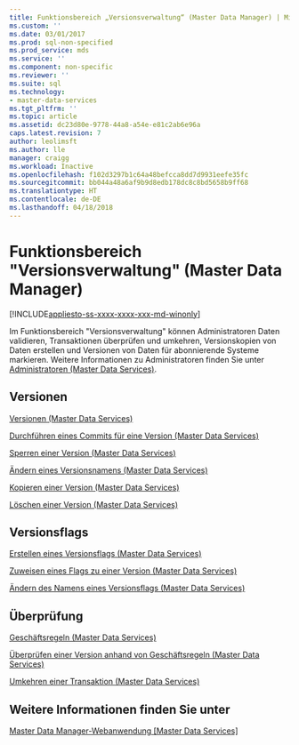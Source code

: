 ```yaml
---
title: Funktionsbereich „Versionsverwaltung“ (Master Data Manager) | Microsoft-Dokumentation
ms.custom: ''
ms.date: 03/01/2017
ms.prod: sql-non-specified
ms.prod_service: mds
ms.service: ''
ms.component: non-specific
ms.reviewer: ''
ms.suite: sql
ms.technology:
- master-data-services
ms.tgt_pltfrm: ''
ms.topic: article
ms.assetid: dc23d80e-9778-44a8-a54e-e81c2ab6e96a
caps.latest.revision: 7
author: leolimsft
ms.author: lle
manager: craigg
ms.workload: Inactive
ms.openlocfilehash: f102d3297b1c64a48befcca8dd7d9931eefe35fc
ms.sourcegitcommit: bb044a48a6af9b9d8edb178dc8c8bd5658b9ff68
ms.translationtype: HT
ms.contentlocale: de-DE
ms.lasthandoff: 04/18/2018
---
```

# <a name="version-management-functional-area-master-data-manager"></a>Funktionsbereich "Versionsverwaltung" (Master Data Manager)

[!INCLUDE[appliesto-ss-xxxx-xxxx-xxx-md-winonly](../includes/appliesto-ss-xxxx-xxxx-xxx-md-winonly.md)]

  Im Funktionsbereich "Versionsverwaltung" können Administratoren Daten validieren, Transaktionen überprüfen und umkehren, Versionskopien von Daten erstellen und Versionen von Daten für abonnierende Systeme markieren. Weitere Informationen zu Administratoren finden Sie unter [Administratoren &#40;Master Data Services&#41;](../master-data-services/administrators-master-data-services.md).  
  
## <a name="versions"></a>Versionen  
 [Versionen &#40;Master Data Services&#41;](../master-data-services/versions-master-data-services.md)  
  
 [Durchführen eines Commits für eine Version &#40;Master Data Services&#41;](../master-data-services/commit-a-version-master-data-services.md)  
  
 [Sperren einer Version &#40;Master Data Services&#41;](../master-data-services/lock-a-version-master-data-services.md)  
  
 [Ändern eines Versionsnamens &#40;Master Data Services&#41;](../master-data-services/change-a-version-name-master-data-services.md)  
  
 [Kopieren einer Version &#40;Master Data Services&#41;](../master-data-services/copy-a-version-master-data-services.md)  
  
 [Löschen einer Version &#40;Master Data Services&#41;](../master-data-services/delete-a-version-master-data-services.md)  
  
## <a name="version-flags"></a>Versionsflags  
 [Erstellen eines Versionsflags &#40;Master Data Services&#41;](../master-data-services/create-a-version-flag-master-data-services.md)  
  
 [Zuweisen eines Flags zu einer Version &#40;Master Data Services&#41;](../master-data-services/assign-a-flag-to-a-version-master-data-services.md)  
  
 [Ändern des Namens eines Versionsflags &#40;Master Data Services&#41;](../master-data-services/change-a-version-flag-name-master-data-services.md)  
  
## <a name="validation"></a>Überprüfung  
 [Geschäftsregeln &#40;Master Data Services&#41;](../master-data-services/business-rules-master-data-services.md)  
  
 [Überprüfen einer Version anhand von Geschäftsregeln &#40;Master Data Services&#41;](../master-data-services/validate-a-version-against-business-rules-master-data-services.md)  
  
 [Umkehren einer Transaktion &#40;Master Data Services&#41;](../master-data-services/reverse-a-transaction-master-data-services.md)  
  
## <a name="see-also"></a>Weitere Informationen finden Sie unter  
 [Master Data Manager-Webanwendung [Master Data Services]](../master-data-services/master-data-manager-web-application.md)  
  
  
